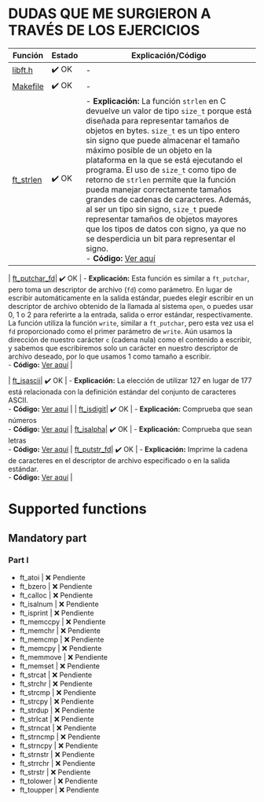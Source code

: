# DUDAS QUE ME SURGIERON A TRAVÉS DE LOS EJERCICIOS

| **Función**             | **Estado**  | **Explicación/Código**                                     |
|-------------------------|-------------|-----------------------------------------------------------|
| [libft.h](libft.h)       | ✔️ OK        | -                                                         |
| [Makefile](Makefile)     | ✔️ OK        | -                                                         |
| [ft_strlen](ft_strlen.c) | ✔️ OK        | - **Explicación:** La función `strlen` en C devuelve un valor de tipo `size_t` porque está diseñada para representar tamaños de objetos en bytes. `size_t` es un tipo entero sin signo que puede almacenar el tamaño máximo posible de un objeto en la plataforma en la que se está ejecutando el programa. El uso de `size_t` como tipo de retorno de `strlen` permite que la función pueda manejar correctamente tamaños grandes de cadenas de caracteres. Además, al ser un tipo sin signo, `size_t` puede representar tamaños de objetos mayores que los tipos de datos con signo, ya que no se desperdicia un bit para representar el signo. <br> - **Código:** [Ver aquí](#ft_strlen-code) |

| [ft_putchar_fd](ft_putchar_fd.c)| ✔️ OK | - **Explicación:** Esta función es similar a `ft_putchar`, pero toma un descriptor de archivo (`fd`) como parámetro. En lugar de escribir automáticamente en la salida estándar, puedes elegir escribir en un descriptor de archivo obtenido de la llamada al sistema `open`, o puedes usar 0, 1 o 2 para referirte a la entrada, salida o error estándar, respectivamente. La función utiliza la función `write`, similar a `ft_putchar`, pero esta vez usa el `fd` proporcionado como el primer parámetro de `write`. Aún usamos la dirección de nuestro carácter `c` (cadena nula) como el contenido a escribir, y sabemos que escribiremos solo un carácter en nuestro descriptor de archivo deseado, por lo que usamos 1 como tamaño a escribir. <br> - **Código:** [Ver aquí](#ft_putchar_fd-code) |

| [ft_isascii](ft_isascii.c)| ✔️ OK | - **Explicación:** La elección de utilizar 127 en lugar de 177 está relacionada con la definición estándar del conjunto de caracteres ASCII. <br> - **Código:** [Ver aquí](#ft_isascii-code) |
| [ft_isdigit](ft_isdigit.c)| ✔️ OK | - **Explicación:** Comprueba que sean números <br> - **Código:** [Ver aquí](#ft_isdigit-code) 
| [ft_isalpha](ft_isalpha.c)| ✔️ OK | - **Explicación:** Comprueba que sean letras <br> - **Código:** [Ver aquí](#ft_isalpha-code) 
| [ft_putstr_fd](ft_putstr_fd.c)| ✔️ OK | - **Explicación:** Imprime la cadena de caracteres en el descriptor de archivo especificado o en la salida estándar. <br> - **Código:** [Ver aquí](#ft_purstr_fd-code) |

# Supported functions
## Mandatory part
### Part I

- ft_atoi               | ❌ Pendiente
- ft_bzero              | ❌ Pendiente
- ft_calloc             | ❌ Pendiente
- ft_isalnum            | ❌ Pendiente
- ft_isprint            | ❌ Pendiente
- ft_memccpy            | ❌ Pendiente
- ft_memchr             | ❌ Pendiente
- ft_memcmp             | ❌ Pendiente
- ft_memcpy             | ❌ Pendiente
- ft_memmove            | ❌ Pendiente
- ft_memset             | ❌ Pendiente
- ft_strcat             | ❌ Pendiente
- ft_strchr             | ❌ Pendiente
- ft_strcmp             | ❌ Pendiente
- ft_strcpy             | ❌ Pendiente
- ft_strdup             | ❌ Pendiente
- ft_strlcat            | ❌ Pendiente
- ft_strncat            | ❌ Pendiente
- ft_strncmp            | ❌ Pendiente
- ft_strncpy            | ❌ Pendiente
- ft_strnstr            | ❌ Pendiente
- ft_strrchr            | ❌ Pendiente
- ft_strstr             | ❌ Pendiente
- ft_tolower            | ❌ Pendiente
- ft_toupper            | ❌ Pendiente
